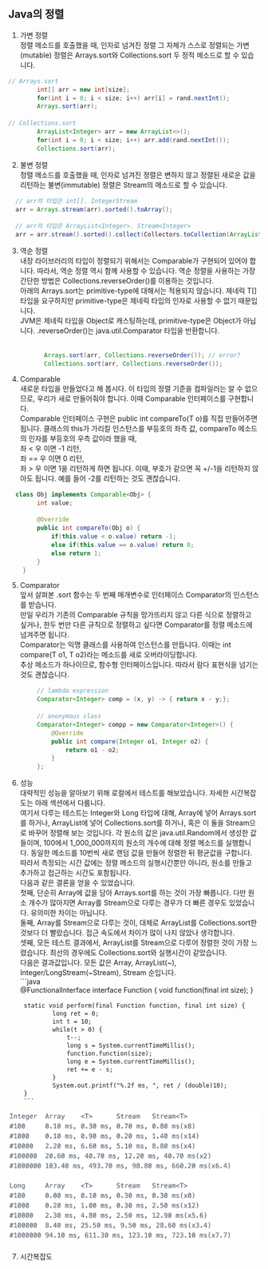 ## Java의 정렬  
1. 가변 정렬  
정렬 메소드를 호출했을 때, 인자로 넘겨진 정렬 그 자체가 스스로 정렬되는 가변(mutable) 정렬은 Arrays.sort와 Collections.sort 두 정적 메소드로 할 수 있습니다.  


```java  
// Arrays.sort
        int[] arr = new int[size];
        for(int i = 0; i < size; i++) arr[i] = rand.nextInt();
        Arrays.sort(arr);
        
// Collections.sort
        ArrayList<Integer> arr = new ArrayList<>();
        for(int i = 0; i < size; i++) arr.add(rand.nextInt());
        Collections.sort(arr);
```  
  
  
2. 불변 정렬  
정렬 메소드를 호출했을 때, 인자로 넘겨진 정렬은 변하지 않고 정렬된 새로운 값을 리턴하는 불변(immutable) 정렬은 Stream<T>의 메소드로 할 수 있습니다.  
        
```java  
  // arr의 타입은 int[]. IntegerStream
  arr = Arrays.stream(arr).sorted().toArray();
  
  // arr의 타입은 ArrayList<Integer>. Stream<Integer>
  arr = arr.stream().sorted().collect(Collectors.toCollection(ArrayList::new));
```  
      
      
3. 역순 정렬  
내장 라이브러리의 타입이 정렬되기 위해서는 Comparable<T>가 구현되어 있어야 합니다. 따라서, 역순 정렬 역시 함께 사용할 수 있습니다. 역순 정렬을 사용하는 가장 간단한 방법은 Collections.reverseOrder()를 이용하는 것입니다.  
아래의 Arrays.sort는 primitive-type에 대해서는 적용되지 않습니다. 제네릭 T[] 타입을 요구하지만 primitive-type은 제네릭 타입의 인자로 사용할 수 없기 때문입니다.  
JVM은 제네릭 타입을 Object로 캐스팅하는데, primitive-type은 Object가 아닙니다. .reverseOrder()는 java.util.Comparator<T> 타입을 반환합니다.  
        
```java  

          Arrays.sort(arr, Collections.reverseOrder()); // error?
          Collections.sort(arr, Collections.reverseOrder());
```  
  
  
4. Comparable<T>  
새로운 타입을 만들었다고 해 봅시다. 이 타입의 정렬 기준을 컴파일러는 알 수 없으므로, 우리가 새로 만들어줘야 합니다. 이때 Comparable<T> 인터페이스를 구현합니다.  
Comparable<T> 인터페이스 구현은 public int compareTo(T o)를 직접 만들어주면 됩니다. 클래스의 this가 가리킬 인스턴스를 부등호의 좌측 값, compareTo 메소드의 인자를 부등호의 우측 값이라 했을 때,  
좌 < 우 이면 -1 리턴,  
좌 == 우 이면 0 리턴,  
좌 > 우 이면 1을 리턴하게 하면 됩니다. 이때, 부호가 같으면 꼭 +/-1을 리턴하지 않아도 됩니다. 예를 들어 -2를 리턴하는 것도 괜찮습니다.  

```java  
  class Obj implements Comparable<Obj> {
        int value;
        
        @Override
        public int compareTo(Obj o) {
            if(this.value < o.value) return -1;
            else if(this.value == o.value) return 0;
            else return 1;
        }
    } 
```  
   
   
5. Comparator<T>  
앞서 살펴본 .sort 함수는 두 번째 매개변수로 인터페이스 Comparator<T>의 인스턴스를 받습니다.  
만일 우리가 기존의 Comparable 규칙을 망가뜨리지 않고 다른 식으로 정렬하고 싶거나, 한두 번만 다른 규칙으로 정렬하고 싶다면 Comparator<T>를 정렬 메소드에 넘겨주면 됩니다.  
Comparator<T>는 익명 클래스를 사용하여 인스턴스를 만듭니다. 이때는 int compare(T o1, T o2)라는 메소드를 새로 오버라이딩합니다.  
추상 메소드가 하나이므로, 함수형 인터페이스입니다. 따라서 람다 표현식을 넘기는 것도 괜찮습니다.  
        
```java  
        // lambda expression
        Comparator<Integer> comp = (x, y) -> { return x - y;};
        
        // anonymous class
        Comparator<Integer> compp = new Comparator<Integer>() {
            @Override
            public int compare(Integer o1, Integer o2) {
                return o1 - o2;
            }
        };
```  
  
  
6. 성능  
대략적인 성능을 알아보기 위해 로컬에서 테스트를 해보았습니다. 자세한 시간복잡도는 아래 섹션에서 다룹니다.  
여기서 다루는 테스트는 Integer와 Long 타입에 대해, Array에 넣어 Arrays.sort를 하거나, ArrayList에 넣어 Collections.sort를 하거나, 혹은 이 둘을 Stream으로 바꾸어 정렬해 보는 것입니다. 각 원소의 값은 java.util.Random에서 생성한 값들이며, 100에서 1_000_000까지의 원소의 개수에 대해 정렬 메소드를 실행합니다. 동일한 메소드를 10번씩 새로 랜덤 값을 만들어 정렬한 뒤 평균값을 구합니다. 따라서 측정되는 시간 값에는 정렬 메소드의 실행시간뿐만 아니라, 원소를 만들고 추가하고 접근하는 시간도 포함됩니다.  
다음과 같은 결론을 얻을 수 있었습니다.  
첫째, 단순히 Array에 값을 담아 Arrays.sort를 하는 것이 가장 빠릅니다. 다만 원소 개수가 많아지면 Array를 Stream으로 다루는 경우가 더 빠른 경우도 있었습니다. 유의미한 차이는 아닙니다.   
둘째, Array를 Stream으로 다루는 것이, 대체로 ArrayList<T>를 Collections.sort한 것보다 더 빨랐습니다. 접근 속도에서 차이가 많이 나지 않았나 생각합니다.  
셋째, 모든 테스트 결과에서, ArrayList<T>를 Stream으로 다루어 정렬한 것이 가장 느렸습니다. 최선의 경우에도 Collections.sort와 실행시간이 같았습니다.  
다음은 결과값입니다. 모든 값은 Array, ArrayList<T>(~<T>), Integer/LongStream(~Stream), Stream<T> 순입니다.    
        ```java  
        @FunctionalInterface
        interface Function {
                void function(final int size);
        }
        
        static void perform(final Function function, final int size) {
                long ret = 0;
                int t = 10;
                while(t > 0) {
                    t--;
                    long s = System.currentTimeMillis();
                    function.function(size);
                    long e = System.currentTimeMillis();
                    ret += e - s;
                }
                System.out.printf("%.2f ms, ", ret / (double)10);
        }
        ```  
        

![results](/assets/java/sorting/results.png)  

7. 시간복잡도
